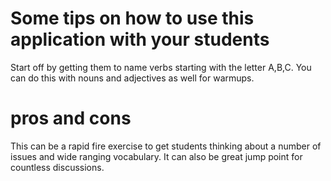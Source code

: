 # Some tips on how to use this application with your students

Start off by getting them to name verbs starting with the letter A,B,C. You can do this with nouns and adjectives as well for warmups.

# pros and cons
This can be a rapid fire exercise to get students thinking about a number of issues and wide ranging vocabulary. It can also be great jump point for countless discussions.

